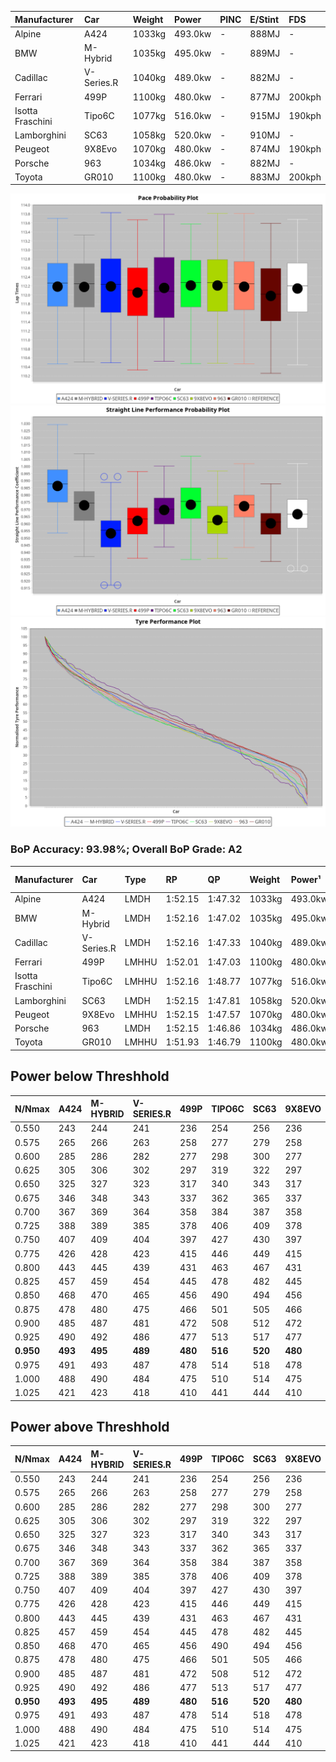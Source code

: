 | Manufacturer     | Car        | Weight | Power   | PINC    | E/Stint | FDS     |
|:-|:-|:-|:-|:-|:-|:-|
| Alpine           | A424       | 1033kg | 493.0kw |    -    | 888MJ   |    -    |
| BMW              | M-Hybrid   | 1035kg | 495.0kw |    -    | 889MJ   |    -    |
| Cadillac         | V-Series.R | 1040kg | 489.0kw |    -    | 882MJ   |    -    |
| Ferrari          | 499P       | 1100kg | 480.0kw |    -    | 877MJ   | 200kph  |
| Isotta Fraschini | Tipo6C     | 1077kg | 516.0kw |    -    | 915MJ   | 190kph  |
| Lamborghini      | SC63       | 1058kg | 520.0kw |    -    | 910MJ   |    -    |
| Peugeot          | 9X8Evo     | 1070kg | 480.0kw |    -    | 874MJ   | 190kph  |
| Porsche          | 963        | 1034kg | 486.0kw |    -    | 882MJ   |    -    |
| Toyota           | GR010      | 1100kg | 480.0kw |    -    | 883MJ   | 200kph  |

![PACECHART](./IMG/AUTO.png)
![STRAIGHTLINEPERFORMANCECHART](./IMG/AUTO_sp.png)
![TYREPERFORMANCECHART](./IMG/AUTO_tw.png)

### BoP Accuracy: 93.98%; Overall BoP Grade: A2
| Manufacturer     | Car        | Type  | RP      | QP      | Weight | Power¹  | Threshhold | PINC    | Power²   | E/Stint | AVG Vmax  | FDS     | RDLC | L/Stint | BOP-Grade | Model Accuracy | Model Points | Match%  | SimDiff |
|:-|:-|:-|:-|:-|:-|:-|:-|:-|:-|:-|:-|:-|:-|:-|:-|:-|:-|:-|:-|
| Alpine           | A424       | LMDH  | 1:52.15 | 1:47.32 | 1033kg | 493.0kw | 0.0kph     |    -    | 493.00kw |  888MJ  | 288.00kph |    -    | 1.02 | 34      | ~A1       | 100.00%        | 946          | 96.74%  | #       |
| BMW              | M-Hybrid   | LMDH  | 1:52.16 | 1:47.02 | 1035kg | 495.0kw | 0.0kph     |    -    | 495.00kw |  889MJ  | 286.12kph |    -    | 1.02 | 34      | -A2       | 100.00%        | 1998         | 92.78%  | #       |
| Cadillac         | V-Series.R | LMDH  | 1:52.16 | 1:47.33 | 1040kg | 489.0kw | 0.0kph     |    -    | 489.00kw |  882MJ  | 282.15kph |    -    | 1.02 | 34      | +A2       | 98.11%         | 3991         | 93.60%  | +1.19   |
| Ferrari          | 499P       | LMHHU | 1:52.01 | 1:47.03 | 1100kg | 480.0kw | 0.0kph     |    -    | 480.00kw |  877MJ  | 279.85kph | 200kph  | 0.99 | 34      | ~A1       | 98.72%         | 4180         | 97.86%  | +1.92   |
| Isotta Fraschini | Tipo6C     | LMHHU | 1:52.16 | 1:48.77 | 1077kg | 516.0kw | 0.0kph     |    -    | 516.00kw |  915MJ  | 285.80kph | 190kph  | 1.02 | 34      | +C1       | 97.73%         | 129          | 75.20%  | #       |
| Lamborghini      | SC63       | LMDH  | 1:52.15 | 1:47.81 | 1058kg | 520.0kw | 0.0kph     |    -    | 520.00kw |  910MJ  | 287.60kph |    -    | 1.03 | 34      | ~A1       | 100.00%        | 784          | 98.61%  | #       |
| Peugeot          | 9X8Evo     | LMHHU | 1:52.15 | 1:47.57 | 1070kg | 480.0kw | 0.0kph     |    -    | 480.00kw |  874MJ  | 281.33kph | 190kph  | 0.99 | 34      | ~A1       | 100.00%        | 636          | 97.38%  | #       |
| Porsche          | 963        | LMDH  | 1:52.15 | 1:46.86 | 1034kg | 486.0kw | 0.0kph     |    -    | 486.00kw |  882MJ  | 285.16kph |    -    | 1.02 | 34      | ~A1       | 99.91%         | 11713        | 100.00% | +0.67   |
| Toyota           | GR010      | LMHHU | 1:51.93 | 1:46.79 | 1100kg | 480.0kw | 0.0kph     |    -    | 480.00kw |  883MJ  | 279.49kph | 200kph  | 1.00 | 34      | -A2       | 99.90%         | 3123         | 93.66%  | +1.58   |

## Power below Threshhold
| N/Nmax    | A424    | M-HYBRID | V-SERIES.R | 499P    | TIPO6C  | SC63    | 9X8EVO  | 963     | GR010   |
|:-|:-|:-|:-|:-|:-|:-|:-|:-|:-|
|  0.550    |  243    |  244     |  241       |  236    |  254    |  256    |  236    |  239    |  236    |
|  0.575    |  265    |  266     |  263       |  258    |  277    |  279    |  258    |  261    |  258    |
|  0.600    |  285    |  286     |  282       |  277    |  298    |  300    |  277    |  281    |  277    |
|  0.625    |  305    |  306     |  302       |  297    |  319    |  322    |  297    |  301    |  297    |
|  0.650    |  325    |  327     |  323       |  317    |  340    |  343    |  317    |  321    |  317    |
|  0.675    |  346    |  348     |  343       |  337    |  362    |  365    |  337    |  341    |  337    |
|  0.700    |  367    |  369     |  364       |  358    |  384    |  387    |  358    |  362    |  358    |
|  0.725    |  388    |  389     |  385       |  378    |  406    |  409    |  378    |  383    |  378    |
|  0.750    |  407    |  409     |  404       |  397    |  427    |  430    |  397    |  402    |  397    |
|  0.775    |  426    |  428     |  423       |  415    |  446    |  449    |  415    |  420    |  415    |
|  0.800    |  443    |  445     |  439       |  431    |  463    |  467    |  431    |  436    |  431    |
|  0.825    |  457    |  459     |  454       |  445    |  478    |  482    |  445    |  451    |  445    |
|  0.850    |  468    |  470     |  465       |  456    |  490    |  494    |  456    |  462    |  456    |
|  0.875    |  478    |  480     |  475       |  466    |  501    |  505    |  466    |  472    |  466    |
|  0.900    |  485    |  487     |  481       |  472    |  508    |  512    |  472    |  478    |  472    |
|  0.925    |  490    |  492     |  486       |  477    |  513    |  517    |  477    |  483    |  477    |
| **0.950** | **493** | **495**  | **489**    | **480** | **516** | **520** | **480** | **486** | **480** |
|  0.975    |  491    |  493     |  487       |  478    |  514    |  518    |  478    |  484    |  478    |
|  1.000    |  488    |  490     |  484       |  475    |  510    |  514    |  475    |  481    |  475    |
|  1.025    |  421    |  423     |  418       |  410    |  441    |  444    |  410    |  415    |  410    |

## Power above Threshhold
| N/Nmax    | A424    | M-HYBRID | V-SERIES.R | 499P    | TIPO6C  | SC63    | 9X8EVO  | 963     | GR010   |
|:-|:-|:-|:-|:-|:-|:-|:-|:-|:-|
|  0.550    |  243    |  244     |  241       |  236    |  254    |  256    |  236    |  239    |  236    |
|  0.575    |  265    |  266     |  263       |  258    |  277    |  279    |  258    |  261    |  258    |
|  0.600    |  285    |  286     |  282       |  277    |  298    |  300    |  277    |  281    |  277    |
|  0.625    |  305    |  306     |  302       |  297    |  319    |  322    |  297    |  301    |  297    |
|  0.650    |  325    |  327     |  323       |  317    |  340    |  343    |  317    |  321    |  317    |
|  0.675    |  346    |  348     |  343       |  337    |  362    |  365    |  337    |  341    |  337    |
|  0.700    |  367    |  369     |  364       |  358    |  384    |  387    |  358    |  362    |  358    |
|  0.725    |  388    |  389     |  385       |  378    |  406    |  409    |  378    |  383    |  378    |
|  0.750    |  407    |  409     |  404       |  397    |  427    |  430    |  397    |  402    |  397    |
|  0.775    |  426    |  428     |  423       |  415    |  446    |  449    |  415    |  420    |  415    |
|  0.800    |  443    |  445     |  439       |  431    |  463    |  467    |  431    |  436    |  431    |
|  0.825    |  457    |  459     |  454       |  445    |  478    |  482    |  445    |  451    |  445    |
|  0.850    |  468    |  470     |  465       |  456    |  490    |  494    |  456    |  462    |  456    |
|  0.875    |  478    |  480     |  475       |  466    |  501    |  505    |  466    |  472    |  466    |
|  0.900    |  485    |  487     |  481       |  472    |  508    |  512    |  472    |  478    |  472    |
|  0.925    |  490    |  492     |  486       |  477    |  513    |  517    |  477    |  483    |  477    |
| **0.950** | **493** | **495**  | **489**    | **480** | **516** | **520** | **480** | **486** | **480** |
|  0.975    |  491    |  493     |  487       |  478    |  514    |  518    |  478    |  484    |  478    |
|  1.000    |  488    |  490     |  484       |  475    |  510    |  514    |  475    |  481    |  475    |
|  1.025    |  421    |  423     |  418       |  410    |  441    |  444    |  410    |  415    |  410    |
